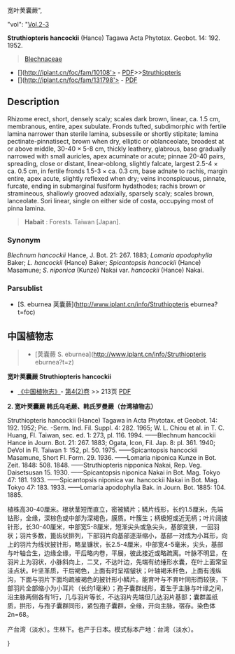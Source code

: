 宽叶荚囊蕨",

  "vol": "[Vol.2-3](http://iplant.cn/foc/vol/1)

**Struthiopteris hancockii** (Hance) Tagawa Acta Phytotax. Geobot. 14: 192. 1952.

> [Blechnaceae](http://www.iplant.cn/info/Blechnaceae?t=foc)
* [](http://iplant.cn/foc/fam/10108'> - [PDF](http://iplant.cn/foc/pdf/Blechnaceae.pdf)>>[Struthiopteris](http://www.iplant.cn/info/Struthiopteris?t=foc)
* [](http://iplant.cn/foc/fam/131798'> - [PDF](http://www.iplant.cn/foc/pdf/Struthiopteris.pdf)

## Description

Rhizome erect, short, densely scaly; scales dark brown, linear, ca. 1.5 cm, membranous, entire, apex subulate. Fronds tufted, subdimorphic with fertile lamina narrower than sterile lamina, subsessile or shortly stipitate; lamina pectinate-pinnatisect, brown when dry, elliptic or oblanceolate, broadest at or above middle, 30-40 × 5-8 cm, thickly leathery, glabrous, base gradually narrowed with small auricles, apex acuminate or acute; pinnae 20-40 pairs, spreading, close or distant, linear-oblong, slightly falcate, largest 2.5-4 × ca. 0.5 cm, in fertile fronds 1.5-3 × ca. 0.3 cm, base adnate to rachis, margin entire, apex acute, slightly reflexed when dry; veins inconspicuous, pinnate, furcate, ending in submarginal fusiform hydathodes; rachis brown or stramineous, shallowly grooved adaxially, sparsely scaly; scales brown, lanceolate. Sori linear, single on either side of costa, occupying most of pinna lamina.

> **Habait** : 
> Forests. Taiwan [Japan].

### Synonym
*Blechnum hancockii* Hance, J. Bot. 21: 267. 1883; *Lomaria apodophylla* Baker; *L. hancockii* (Hance) Baker; *Spicantopsis hancockii* (Hance) Masamune; *S. niponica* (Kunze) Nakai var. *hancockii* (Hance) Nakai.

### Parsublist

* [S.  eburnea  荚囊蕨](http://www.iplant.cn/info/Struthiopteris eburnea?t=foc)

## 中国植物志

> * [荚囊蕨  S.  eburnea](http://www.iplant.cn/info/Struthiopteris eburnea?t=z)

**宽叶荚囊蕨 Struthiopteris hancockii**

* [《中国植物志》](http://www.iplant.cn/frps)- [第4(2)卷](http://www.iplant.cn/frps/vol/4(2)) >> 213页 [PDF](http://www.iplant.cn/frps/pdf/4(2)/213.PDF)

**2. 宽叶荚囊蕨 韩氏乌毛蕨、韩氏罗曼蕨（台湾植物志）**

Struthiopteris hancockii (Hance) Tagawa in Acta Phytotax. et Geobot. 14: 192. 1952; Pic. -Serm. Ind. Fil. Suppl. 4: 282. 1965; W. L. Chiou et al. in T. C. Huang, Fl. Taiwan, sec. ed. 1: 273, pl. 116. 1994. ——Blechnum hancockii Hance in Journ. Bot. 21: 267. 1883; Ogata, Icon, Fil. Jap. 8: pl. 361. 1940; DeVol in Fl. Taiwan 1: 152, pl. 50. 1975. ——Spicantopsis hancockii Masamune, Short Fl. Form. 29. 1936. ——Lomaria niponica Kunze in Bot. Zeit. 1848: 508. 1848. ——Struthiopteris nipponica Nakai, Rep. Veg. Daisetsusan 15. 1930. ——Spicantopsis niponica Nakai in Bot. Mag. Tokyo 47: 181. 1933. ——Spicantopsis niponica var. hancockii Nakai in Bot. Mag. Tokyo 47: 183. 1933. ——Lomaria apodophylla Bak. in Journ. Bot. 1885: 104. 1885.

植株高30-40厘米。根状茎短而直立，密被鳞片；鳞片线形，长约1.5厘米，先端钻形，全缘，深棕色或中部为深褐色，膜质。叶簇生；柄极短或近无柄；叶片阔披针形，长30-40厘米，中部宽5-8厘米，短渐尖头或急尖头，基部变狭，一回羽状；羽片多数，篦齿状排列，下部羽片向基部逐渐缩小，基部一对成为小耳形，向上的羽片为线状披针形，略呈镰状，长2.5-4厘米，中部宽4-5毫米，尖头，基部与叶轴合生，边缘全缘，干后略内卷，平展，彼此接近或略疏离。叶脉不明显，在羽片上为羽状，小脉斜向上，二叉，不达叶边，先端有纺缍形水囊，在叶上面常呈洼点状。叶坚革质，干后褐色，上面有时呈褶皱状；叶轴褐禾秆色，上面有浅纵沟，下面与羽片下面均疏被褐色的披针形小鳞片。能育叶与不育叶同形而较狭，下部羽片全部缩小为小耳片（长约1毫米）；孢子囊群线形，着生于主脉与叶缘之间，沿主脉两侧各有1行，几与羽片等长，不达羽片先端但几达羽片基部；囊群盖纸质，拱形，与孢子囊群同形，紧包孢子囊群，全缘，开向主脉，宿存。染色体2n=68。

产台湾（淡水）。生林下。也产于日本。模式标本产地：台湾（淡水）。

}